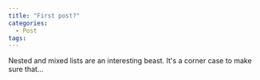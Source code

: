 ```yaml
---
title: "First post?"
categories:
  - Post
tags:
---
```


Nested and mixed lists are an interesting beast. It's a corner case to make sure that...
